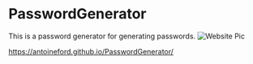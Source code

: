 # PasswordGenerator
This is a password generator for generating passwords. 
![Website Pic](https://github.com/AntoineFord/PasswordGenerator/assets/130304994/44cbc83a-6ad4-40e7-a51c-9599c0c13eb0)


https://antoineford.github.io/PasswordGenerator/
